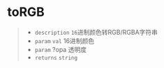 # toRGB

> - `description` `16`进制颜色转RGB/RGBA字符串
> - `param` `val` 16进制颜色
> - `param` ?opa 透明度
> - `returns` `string`
